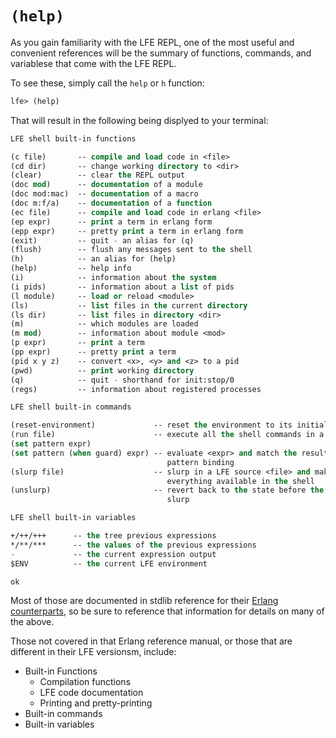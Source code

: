 # `(help)`

As you gain familiarity with the LFE REPL, one of the most useful and convenient references will be the summary of functions, commands, and variablese that come with the LFE REPL.

To see these, simply call the `help` or `h` function:

```lisp
lfe> (help)
```

That will result in the following being displyed to your terminal:

```lisp
LFE shell built-in functions

(c file)       -- compile and load code in <file>
(cd dir)       -- change working directory to <dir>
(clear)        -- clear the REPL output
(doc mod)      -- documentation of a module
(doc mod:mac)  -- documentation of a macro
(doc m:f/a)    -- documentation of a function
(ec file)      -- compile and load code in erlang <file>
(ep expr)      -- print a term in erlang form
(epp expr)     -- pretty print a term in erlang form
(exit)         -- quit - an alias for (q)
(flush)        -- flush any messages sent to the shell
(h)            -- an alias for (help)
(help)         -- help info
(i)            -- information about the system
(i pids)       -- information about a list of pids
(l module)     -- load or reload <module>
(ls)           -- list files in the current directory
(ls dir)       -- list files in directory <dir>
(m)            -- which modules are loaded
(m mod)        -- information about module <mod>
(p expr)       -- print a term
(pp expr)      -- pretty print a term
(pid x y z)    -- convert <x>, <y> and <z> to a pid
(pwd)          -- print working directory
(q)            -- quit - shorthand for init:stop/0
(regs)         -- information about registered processes

LFE shell built-in commands

(reset-environment)             -- reset the environment to its initial state
(run file)                      -- execute all the shell commands in a <file>
(set pattern expr)
(set pattern (when guard) expr) -- evaluate <expr> and match the result with
                                   pattern binding
(slurp file)                    -- slurp in a LFE source <file> and makes
                                   everything available in the shell
(unslurp)                       -- revert back to the state before the last
                                   slurp

LFE shell built-in variables

+/++/+++      -- the tree previous expressions
*/**/***      -- the values of the previous expressions
-             -- the current expression output
$ENV          -- the current LFE environment

ok
```

Most of those are documented in stdlib reference for their [Erlang counterparts](http://erlang.org/doc/man/c.html), so be sure to reference that information for details on many of the above.

Those not covered in that Erlang reference manual, or those that are different in their LFE versionsm, include:

* Built-in Functions
  * Compilation functions
  * LFE code documentation
  * Printing and pretty-printing
* Built-in commands
* Built-in variables
